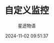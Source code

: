 ---
title: 自定义监控
date: 2024-11-02 09:51:37
permalink: /pages/zabbix2/
categories:
  - 运维
  - Zabbix
tags:
  - Zabbix
author: 星途物语
---